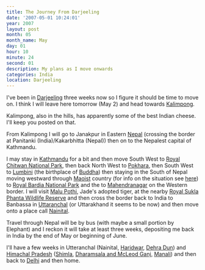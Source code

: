```yaml
---
title: The Journey From Darjeeling
date: '2007-05-01 10:24:01'
year: 2007
layout: post
month: 05
month_name: May
day: 01
hour: 10
minute: 24
second: 01
description: My plans as I move onwards
categories: India
location: Darjeeling
---
```

I've been in [Darjeeling][1] three weeks now so I figure it should be time to move on. I think I will leave here tomorrow (May 2) and head towards [Kalimpong][2].  
  
Kalimpong, also in the hills, has apparently some of the best Indian cheese. I'll keep you posted on that.  
  
From Kalimpong I will go to Janakpur in Eastern [Nepal][3] (crossing the border at Panitanki (India)/Kakarbhitta (Nepal)) then on to the Nepalest capital of Kathmandu.  
  
I may stay in [Kathmandu][4] for a bit and then move South West to [Royal Chitwan National Park][5], then back North West to [Pokhara][6], then South West to [Lumbini][7] (the birthplace of [Buddha][8]) then staying in the South of Nepal moving westward through [Maoist][9] country (for info on the situation see [here][10]) to [Royal Bardia National Park][11] and the to [Mahendranagar][12] on the Western border. I will visit [Malu Pothi][13], Jade's adopted tiger, at the nearby [Royal Sukla Phanta Wildlife Reserve][14] and then cross the border back to India to Banbassa in [Uttaranchal][15] (or Uttarakhand it seems to be now) and then move onto a place call [Nainital][16].  
  
Travel through Nepal will be by bus (with maybe a small portion by Elephant) and I reckon it will take at least three weeks, depositing me back in India by the end of May or beginning of June.  
  
I'll have a few weeks in Utteranchal (Nainital, [Haridwar][17], [Dehra Dun][18]) and [Himachal Pradesh][19] ([Shimla][20], [Dharamsala and McLeod Ganj][21], [Manali][22]) and then back to [Delhi][23] and then home.  
  
 
 
 [1]: http://en.wikipedia.org/wiki/Darjeeling
 [2]: http://en.wikipedia.org/wiki/Kalimpong
 [3]: http://en.wikipedia.org/wiki/Nepal
 [4]: http://en.wikipedia.org/wiki/Kathmandu
 [5]: http://en.wikipedia.org/wiki/Royal_Chitwan_National_Park
 [6]: http://en.wikipedia.org/wiki/Pokhara
 [7]: http://en.wikipedia.org/wiki/Lumbini
 [8]: http://en.wikipedia.org/wiki/Gautama_Buddha
 [9]: http://ncthakur.itgo.com/maoistinfo.htm
 [10]: http://en.wikipedia.org/wiki/Nepalese_Civil_War
 [11]: http://en.wikipedia.org/wiki/Royal_Bardia_National_Park
 [12]: http://en.wikipedia.org/wiki/Mahendranagar
 [13]: http://www.wwf.org.uk/adoption/index.asp\#Malu%20Pothi
 [14]: http://en.wikipedia.org/wiki/Sukla_Phanta_Wildlife_Reserve
 [15]: http://en.wikipedia.org/wiki/Uttaranchal
 [16]: http://en.wikipedia.org/wiki/Nainital
 [17]: http://en.wikipedia.org/wiki/Haridwar
 [18]: http://en.wikipedia.org/wiki/Dehradun
 [19]: http://en.wikipedia.org/wiki/Himachal_Pradesh
 [20]: http://en.wikipedia.org/wiki/Shimla
 [21]: http://en.wikipedia.org/wiki/Dharamsala
 [22]: http://en.wikipedia.org/wiki/Manali,_Himachal_Pradesh
 [23]: http://en.wikipedia.org/wiki/Delhi
